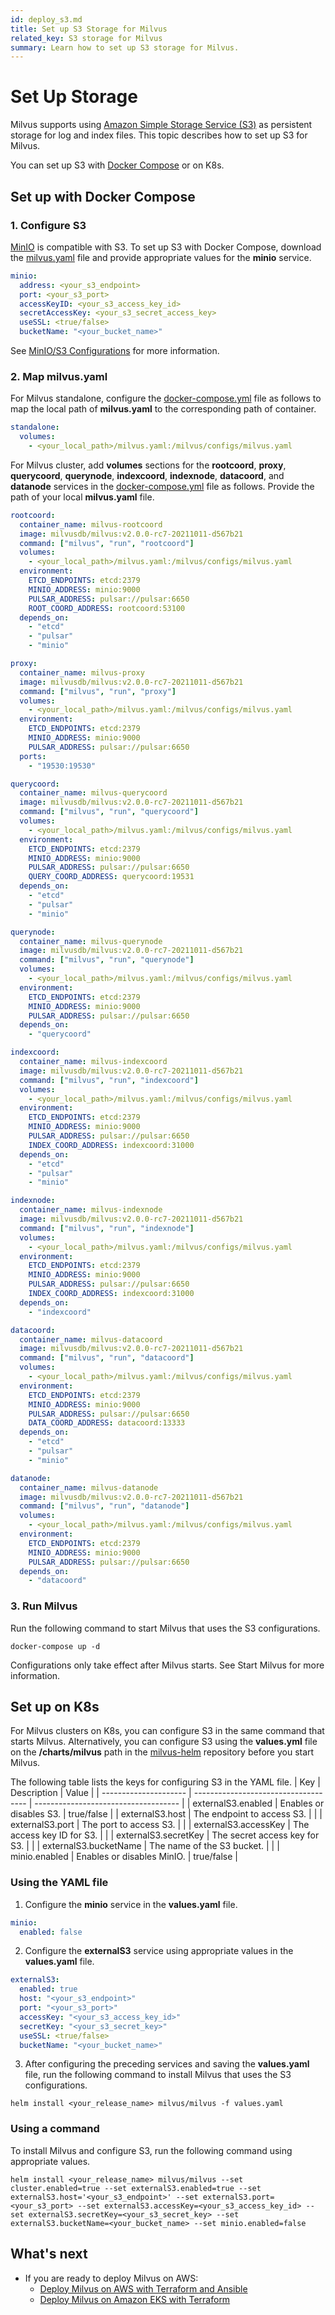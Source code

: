 ```yaml
---
id: deploy_s3.md
title: Set up S3 Storage for Milvus
related_key: S3 storage for Milvus
summary: Learn how to set up S3 storage for Milvus.
---
```


# Set Up Storage

Milvus supports using [Amazon Simple Storage Service (S3)](https://aws.amazon.com/s3/) as persistent storage for log and index files. This topic describes how to set up S3 for Milvus. 

You can set up S3 with [Docker Compose](https://docs.docker.com/get-started/overview/) or on K8s. 

## Set up with Docker Compose

### 1. Configure S3
[MinIO](https://min.io/product/overview) is compatible with S3. To set up S3 with Docker Compose, download the [milvus.yaml](https://github.com/milvus-io/milvus/blob/master/configs/milvus.yaml) file and provide appropriate values for the **minio** service.
```yaml
minio:
  address: <your_s3_endpoint>
  port: <your_s3_port>
  accessKeyID: <your_s3_access_key_id>
  secretAccessKey: <your_s3_secret_access_key>
  useSSL: <true/false>
  bucketName: "<your_bucket_name>"
```
See [MinIO/S3 Configurations](configuration_standalone-advanced.md#MinIOS3-Configurations) for more information.

### 2. Map milvus.yaml

For Milvus standalone, configure the [docker-compose.yml](https://github.com/milvus-io/milvus/blob/master/deployments/docker/standalone/docker-compose.yml) file as follows to map the local path of **milvus.yaml** to the corresponding path of container.
```yaml
standalone:
  volumes:
    - <your_local_path>/milvus.yaml:/milvus/configs/milvus.yaml
```
For Milvus cluster, add **volumes** sections for the **rootcoord**, **proxy**, **querycoord**, **querynode**, **indexcoord**, **indexnode**, **datacoord**, and **datanode** services in the [docker-compose.yml](https://github.com/milvus-io/milvus/blob/master/deployments/docker/cluster/docker-compose.yml) file as follows. Provide the path of your local **milvus.yaml** file.
```yaml
rootcoord:
  container_name: milvus-rootcoord
  image: milvusdb/milvus:v2.0.0-rc7-20211011-d567b21
  command: ["milvus", "run", "rootcoord"]
  volumes:
    - <your_local_path>/milvus.yaml:/milvus/configs/milvus.yaml
  environment:
    ETCD_ENDPOINTS: etcd:2379
    MINIO_ADDRESS: minio:9000
    PULSAR_ADDRESS: pulsar://pulsar:6650
    ROOT_COORD_ADDRESS: rootcoord:53100
  depends_on:
    - "etcd"
    - "pulsar"
    - "minio"

proxy:
  container_name: milvus-proxy
  image: milvusdb/milvus:v2.0.0-rc7-20211011-d567b21
  command: ["milvus", "run", "proxy"]
  volumes:
    - <your_local_path>/milvus.yaml:/milvus/configs/milvus.yaml
  environment:
    ETCD_ENDPOINTS: etcd:2379
    MINIO_ADDRESS: minio:9000
    PULSAR_ADDRESS: pulsar://pulsar:6650
  ports:
    - "19530:19530"

querycoord:
  container_name: milvus-querycoord
  image: milvusdb/milvus:v2.0.0-rc7-20211011-d567b21
  command: ["milvus", "run", "querycoord"]
  volumes:
    - <your_local_path>/milvus.yaml:/milvus/configs/milvus.yaml
  environment:
    ETCD_ENDPOINTS: etcd:2379
    MINIO_ADDRESS: minio:9000
    PULSAR_ADDRESS: pulsar://pulsar:6650
    QUERY_COORD_ADDRESS: querycoord:19531
  depends_on:
    - "etcd"
    - "pulsar"
    - "minio"

querynode:
  container_name: milvus-querynode
  image: milvusdb/milvus:v2.0.0-rc7-20211011-d567b21
  command: ["milvus", "run", "querynode"]
  volumes:
    - <your_local_path>/milvus.yaml:/milvus/configs/milvus.yaml
  environment:
    ETCD_ENDPOINTS: etcd:2379
    MINIO_ADDRESS: minio:9000
    PULSAR_ADDRESS: pulsar://pulsar:6650
  depends_on:
    - "querycoord"

indexcoord:
  container_name: milvus-indexcoord
  image: milvusdb/milvus:v2.0.0-rc7-20211011-d567b21
  command: ["milvus", "run", "indexcoord"]
  volumes:
    - <your_local_path>/milvus.yaml:/milvus/configs/milvus.yaml
  environment:
    ETCD_ENDPOINTS: etcd:2379
    MINIO_ADDRESS: minio:9000
    PULSAR_ADDRESS: pulsar://pulsar:6650
    INDEX_COORD_ADDRESS: indexcoord:31000
  depends_on:
    - "etcd"
    - "pulsar"
    - "minio"

indexnode:
  container_name: milvus-indexnode
  image: milvusdb/milvus:v2.0.0-rc7-20211011-d567b21
  command: ["milvus", "run", "indexnode"]
  volumes:
    - <your_local_path>/milvus.yaml:/milvus/configs/milvus.yaml
  environment:
    ETCD_ENDPOINTS: etcd:2379
    MINIO_ADDRESS: minio:9000
    PULSAR_ADDRESS: pulsar://pulsar:6650
    INDEX_COORD_ADDRESS: indexcoord:31000
  depends_on:
    - "indexcoord"

datacoord:
  container_name: milvus-datacoord
  image: milvusdb/milvus:v2.0.0-rc7-20211011-d567b21
  command: ["milvus", "run", "datacoord"]
  volumes:
    - <your_local_path>/milvus.yaml:/milvus/configs/milvus.yaml
  environment:
    ETCD_ENDPOINTS: etcd:2379
    MINIO_ADDRESS: minio:9000
    PULSAR_ADDRESS: pulsar://pulsar:6650
    DATA_COORD_ADDRESS: datacoord:13333
  depends_on:
    - "etcd"
    - "pulsar"
    - "minio"

datanode:
  container_name: milvus-datanode
  image: milvusdb/milvus:v2.0.0-rc7-20211011-d567b21
  command: ["milvus", "run", "datanode"]
  volumes:
    - <your_local_path>/milvus.yaml:/milvus/configs/milvus.yaml
  environment:
    ETCD_ENDPOINTS: etcd:2379
    MINIO_ADDRESS: minio:9000
    PULSAR_ADDRESS: pulsar://pulsar:6650
  depends_on:
    - "datacoord"
```

### 3. Run Milvus
Run the following command to start Milvus that uses the S3 configurations.
```shell
docker-compose up -d
```
<div class="alert note">Configurations only take effect after Milvus starts. See <a herf=https://milvus.io/docs/v2.0.0/install_cluster-docker.md#2-Start-Milvus>Start Milvus</a> for more information.</div>

## Set up on K8s

For Milvus clusters on K8s, you can configure S3 in the same command that starts Milvus. Alternatively, you can configure S3 using the **values.yml** file on the **/charts/milvus** path in the [milvus-helm](https://github.com/milvus-io/milvus-helm) repository before you start Milvus.

 The following table lists the keys for configuring S3 in the YAML file.
| Key             | Description                          | Value                                 |
| --------------------- | ------------------------------------ | ------------------------------------ |
| externalS3.enabled    | Enables or disables S3.     | true/false |
| externalS3.host       | The endpoint to access S3.    |                                      |
| externalS3.port       | The port to access S3.     |                                      |
| externalS3.accessKey  | The access key ID for S3. |                                      |
| externalS3.secretKey  | The secret access key for S3.            |                                      |
| externalS3.bucketName | The name of the S3 bucket.                  |                                      |
| minio.enabled         | Enables or disables MinIO.       |  true/false |


### Using the YAML file

1. Configure the **minio** service in the **values.yaml** file.

```yaml
minio:
  enabled: false
```

2. Configure the **externalS3** service using appropriate values in the **values.yaml** file.

```yaml
externalS3:
  enabled: true
  host: "<your_s3_endpoint>"
  port: "<your_s3_port>"
  accessKey: "<your_s3_access_key_id>"
  secretKey: "<your_s3_secret_key>"
  useSSL: <true/false>
  bucketName: "<your_bucket_name>"
```

3. After configuring the preceding services and saving the **values.yaml** file, run the following command to install Milvus that uses the S3 configurations.

```shell
helm install <your_release_name> milvus/milvus -f values.yaml
```
### Using a command

To install Milvus and configure S3, run the following command using appropriate values.

```shell
helm install <your_release_name> milvus/milvus --set cluster.enabled=true --set externalS3.enabled=true --set externalS3.host='<your_s3_endpoint>' --set externalS3.port=<your_s3_port> --set externalS3.accessKey=<your_s3_access_key_id> --set externalS3.secretKey=<your_s3_secret_key> --set externalS3.bucketName=<your_bucket_name> --set minio.enabled=false
```
## What's next

- If you are ready to deploy Milvus on AWS:
  - [Deploy Milvus on AWS with Terraform and Ansible](clouds/aws/aws.md)
  - [Deploy Milvus on Amazon EKS with Terraform](clouds/aws/eks.md)
